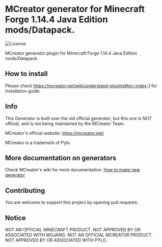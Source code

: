 # MCreator generator for Minecraft Forge 1.14.4 Java Edition mods/Datapack.
![License](https://img.shields.io/badge/License-GPLv3-blue.svg)

MCreator generator plugin for Minecraft Forge 1.14.4 Java Edition mods/Datapack.

## How to install

Please check https://mcreator.net/wiki/understand-plugins#toc-index-1 for installation guide.

## Info

This Generator is built over the old official generator, but this one is NOT official, and is not being maintained by the MCreator Team.

MCreator's official website: https://mcreator.net/

MCreator is a trademark of Pylo. 

## More documentation on generators

Check MCreator's wiki for more documentation: [How to make new generator](https://mcreator.net/wiki/create-new-mcreator-generators)

## Contributing

You are welcome to support this project by opening pull requests.

## Notice

NOT AN OFFICIAL MINECRAFT PRODUCT. NOT APPROVED BY OR ASSOCIATED WITH MOJANG.
NOT AN OFFICIAL MCREATOR PRODUCT. NOT APPROVED BY OR ASSOCIATED WITH PYLO.
